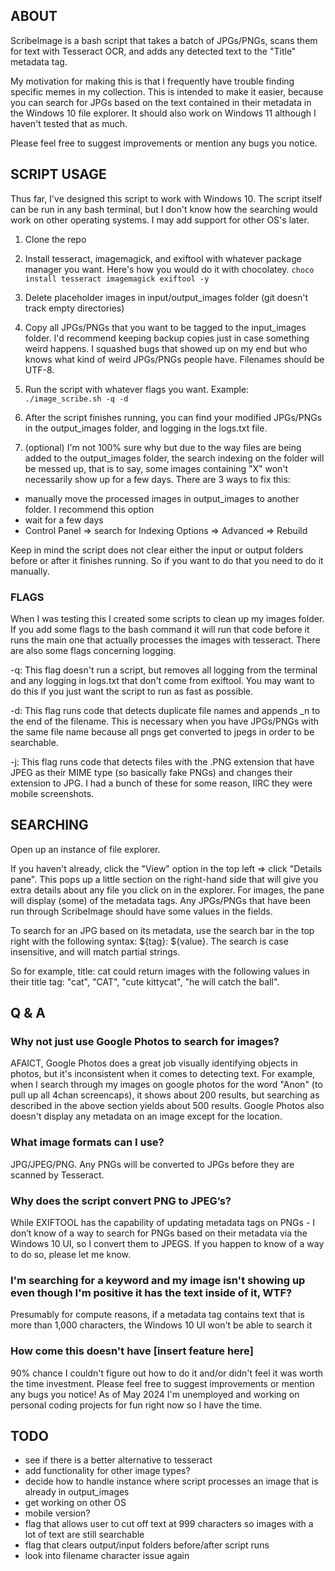 ## ABOUT

ScribeImage is a bash script that takes a batch of JPGs/PNGs, scans them for text with Tesseract OCR, and adds any detected text to the "Title" metadata tag.

My motivation for making this is that I frequently have trouble finding specific memes in my collection. This is intended to make it easier, because you can search for JPGs based on the text contained in their metadata in the Windows 10 file explorer. It should also work on Windows 11 although I haven't tested that as much.

Please feel free to suggest improvements or mention any bugs you notice.

## SCRIPT USAGE

Thus far, I've designed this script to work with Windows 10. The script itself can be run in any bash terminal, but I don't know how the searching would work on other operating systems. I may add support for other OS's later.

1. Clone the repo
2. Install tesseract, imagemagick, and exiftool with whatever package manager you want. Here's how you would do it with chocolatey. `choco install tesseract imagemagick exiftool -y`

3. Delete placeholder images in input/output_images folder (git doesn't track empty directories)

4. Copy all JPGs/PNGs that you want to be tagged to the input_images folder. I'd recommend keeping backup copies just in case something weird happens. I squashed bugs that showed up on my end but who knows what kind of weird JPGs/PNGs people have. Filenames should be UTF-8.

5. Run the script with whatever flags you want. Example: `./image_scribe.sh -q -d`

6. After the script finishes running, you can find your modified JPGs/PNGs in the output_images folder, and logging in the logs.txt file.

7. (optional) I'm not 100% sure why but due to the way files are being added to the output_images folder, the search indexing on the folder will be messed up, that is to say, some images containing "X" won't necessarily show up for a few days. There are 3 ways to fix this:

- manually move the processed images in output_images to another folder. I recommend this option
- wait for a few days
- Control Panel => search for Indexing Options => Advanced => Rebuild

Keep in mind the script does not clear either the input or output folders before or after it finishes running. So if you want to do that you need to do it manually.

### FLAGS

When I was testing this I created some scripts to clean up my images folder. If you add some flags to the bash command it will run that code before it runs the main one that actually processes the images with tesseract. There are also some flags concerning logging.

-q: This flag doesn't run a script, but removes all logging from the terminal and any logging in logs.txt that don't come from exiftool. You may want to do this if you just want the script to run as fast as possible.

-d: This flag runs code that detects duplicate file names and appends _n to the end of the filename. This is necessary when you have JPGs/PNGs with the same file name because all pngs get converted to jpegs in order to be searchable.

-j: This flag runs code that detects files with the .PNG extension that have JPEG as their MIME type (so basically fake PNGs) and changes their extension to JPG. I had a bunch of these for some reason, IIRC they were mobile screenshots.

## SEARCHING

Open up an instance of file explorer.

If you haven't already, click the "View" option in the top left => click "Details pane". This pops up a little section on the right-hand side that will give you extra details about any file you click on in the explorer. For images, the pane will display (some) of the metadata tags. Any JPGs/PNGs that have been run through ScribeImage should have some values in the fields.

To search for an JPG based on its metadata, use the search bar in the top right with the following syntax: ${tag}: ${value}. The search is case insensitive, and will match partial strings.

So for example, title: cat could return images with the following values in their title tag: "cat", "CAT", "cute kittycat", "he will catch the ball".

## Q & A

### Why not just use Google Photos to search for images?

AFAICT, Google Photos does a great job visually identifying objects in photos, but it's inconsistent when it comes to detecting text. For example, when I search through my images on google photos for the word "Anon" (to pull up all 4chan screencaps), it shows about 200 results, but searching as described in the above section yields about 500 results. Google Photos also doesn't display any metadata on an image except for the location.

### What image formats can I use?

JPG/JPEG/PNG. Any PNGs will be converted to JPGs before they are scanned by Tesseract.

### Why does the script convert PNG to JPEG’s?

While EXIFTOOL has the capability of updating metadata tags on PNGs - I don’t know of a way to search for PNGs based on their metadata via the Windows 10 UI, so I convert them to JPEGS. If you happen to know of a way to do so, please let me know.

### I'm searching for a keyword and my image isn't showing up even though I'm positive it has the text inside of it, WTF?

Presumably for compute reasons, if a metadata tag contains text that is more than 1,000 characters, the Windows 10 UI won't be able to search it

### How come this doesn't have [insert feature here]

90% chance I couldn't figure out how to do it and/or didn't feel it was worth the time investment. Please feel free to suggest improvements or mention any bugs you notice! As of May 2024 I'm unemployed and working on personal coding projects for fun right now so I have the time.

## TODO

- see if there is a better alternative to tesseract
- add functionality for other image types?
- decide how to handle instance where script processes an image that is already in output_images
- get working on other OS
- mobile version?
- flag that allows user to cut off text at 999 characters so images with a lot of text are still searchable
- flag that clears output/input folders before/after script runs
- look into filename character issue again